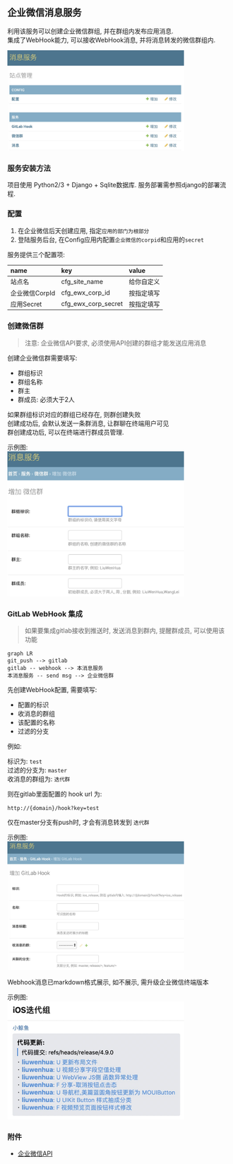 ## 企业微信消息服务

利用该服务可以创建企业微信群组, 并在群组内发布应用消息.    
集成了WebHook能力, 可以接收WebHook消息, 并将消息转发的微信群组内.

<img src="tmp/s0.jpg" width="400"/>

### 服务安装方法

项目使用 Python2/3 + Django + Sqlite数据库.
服务部署需参照django的部署流程.


### 配置

1. 在企业微信后天创建应用, 指定`应用的部门为根部分`
2. 登陆服务后台, 在Config应用内配置`企业微信的corpid`和应用的`secret`

服务提供三个配置项:

|name|key|value|
|:----|:----|:----|
|站点名|cfg_site_name|给你自定义|
|企业微信CorpId|cfg_ewx_corp_id|按指定填写|
|应用Secret|cfg_ewx_corp_secret|按指定填写|


### 创建微信群

> 注意: 企业微信API要求, 必须使用API创建的群组才能发送应用消息

创建企业微信群需要填写:

* 群组标识
* 群组名称
* 群主
* 群成员: 必须大于2人 

如果群组标识对应的群组已经存在, 则群创建失败  
创建成功后, 会默认发送一条群消息, 让群聊在终端用户可见    
群创建成功后, 可以在终端进行群成员管理.  
  
示例图:  
<img src="tmp/s1.jpg" width="400"/>

### GitLab WebHook 集成

> 如果要集成gitlab接收到推送时, 发送消息到群内, 提醒群成员, 可以使用该功能

```
graph LR
git_push --> gitlab
gitlab -- webhook --> 本消息服务
本消息服务 -- send msg --> 企业微信群
```

先创建WebHook配置, 需要填写:

* 配置的标识 
* 收消息的群组
* 该配置的名称
* 过滤的分支

例如:

标识为: `test`  
过滤的分支为: `master`  
收消息的群组为: `迭代群`  

则在gitlab里面配置的 hook url 为: 


```
http://{domain}/hook?key=test
```

仅在master分支有push时, 才会有消息转发到 `迭代群`

示例图:   
<img src="tmp/s2.jpg" width="400"/>

Webhook消息已markdown格式展示, 如不展示, 需升级企业微信终端版本

示例图:  
<img src="tmp/s3.jpg" width="400"/>



### 附件

* [企业微信API](https://work.weixin.qq.com/api/doc#90000/90135/90243)
